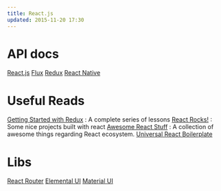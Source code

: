 ```yaml
---
title: React.js
updated: 2015-11-20 17:30
---
```


# API docs

[React.js](https://facebook.github.io/react/docs/getting-started.html)
[Flux](https://facebook.github.io/flux/docs/overview.html)
[Redux](http://rackt.org/redux/docs/basics/UsageWithReact.html)
[React Native](http://facebook.github.io/react-native/docs/getting-started.html)

# Useful Reads

[Getting Started with Redux](https://egghead.io/series/getting-started-with-redux) : A complete series of lessons
[React Rocks!](http://react.rocks/) : Some nice projects built with react
[Awesome React Stuff](https://github.com/enaqx/awesome-react) : A collection of awesome things regarding React ecosystem.
[Universal React Boilerplate](https://github.com/cloverfield-tools/universal-react-boilerplate)

# Libs

[React Router](https://github.com/rackt/react-router/tree/master/docs)
[Elemental UI](http://elemental-ui.com/)
[Material UI](http://material-ui.com/#/components/appbar)
